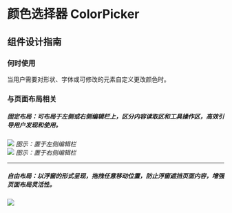 # 颜色选择器 ColorPicker

## 组件设计指南

### 何时使用

当用户需要对形状、字体或可修改的元素自定义更改颜色时。


### 与页面布局相关

##### 固定布局：可布局于左侧或右侧编辑栏上，区分内容读取区和工具操作区，高效引导用户发现和使用。

<div class="legend">
  <div class="item">
    <img src="https://oteam-tdesign-1258344706.cos.ap-guangzhou.myqcloud.com/site/design/guide/colorpicker7.png" />
    <em>图示：置于左侧编辑栏</em>
  </div>
   <div class="item">
    <img src="https://oteam-tdesign-1258344706.cos.ap-guangzhou.myqcloud.com/site/design/guide/colorpicker8.png" />
    <em>图示：置于右侧编辑栏</em>
  </div>
</div>
<hr />

##### 自由布局：以浮窗的形式呈现，拖拽任意移动位置，防止浮窗遮挡页面内容，增强页面布局灵活性。

<div class="legend">
  <div class="item">
    <img src="https://oteam-tdesign-1258344706.cos.ap-guangzhou.myqcloud.com/site/design/guide/colorpicker9.png" />
    <em></em>
  </div>
</div>


